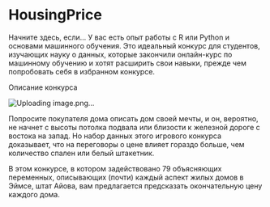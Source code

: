 # HousingPrice

Начните здесь, если...
У вас есть опыт работы с R или Python и основами машинного обучения. Это идеальный конкурс для студентов, изучающих науку о данных, которые закончили онлайн-курс по машинному обучению и хотят расширить свои навыки, прежде чем попробовать себя в избранном конкурсе. 

Описание конкурса

![Uploading image.png…]()


Попросите покупателя дома описать дом своей мечты, и он, вероятно, не начнет с высоты потолка подвала или близости к железной дороге с востока на запад. Но набор данных этого игрового конкурса доказывает, что на переговоры о цене влияет гораздо больше, чем количество спален или белый штакетник.

В этом конкурсе, в котором задействовано 79 объясняющих переменных, описывающих (почти) каждый аспект жилых домов в Эймсе, штат Айова, вам предлагается предсказать окончательную цену каждого дома.
